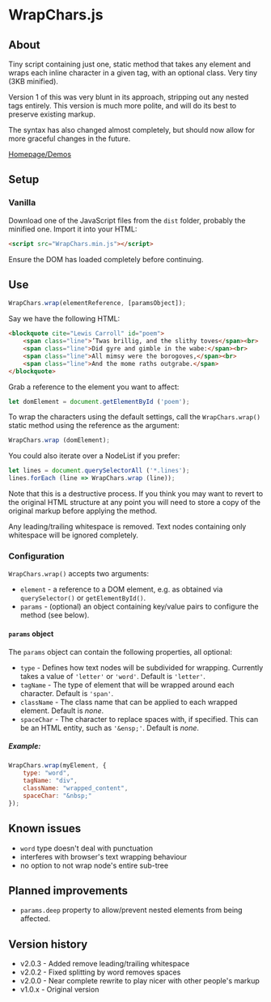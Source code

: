 # WrapChars.js

## About
Tiny script containing just one, static method that takes any element and wraps each inline character in a given tag, with an optional class. Very tiny (3KB minified).

Version 1 of this was very blunt in its approach, stripping out any nested tags entirely. This version is much more polite, and will do its best to preserve existing markup.

The syntax has also changed almost completely, but should now allow for more graceful changes in the future.

[Homepage/Demos](http://lab.adasha.com/components/wrap-chars/index.html)



## Setup

### Vanilla

Download one of the JavaScript files from the `dist` folder, probably the minified one.
Import it into your HTML:

```HTML
<script src="WrapChars.min.js"></script>
```


Ensure the DOM has loaded completely before continuing.




## Use

```javascript
WrapChars.wrap(elementReference, [paramsObject]);
```

Say we have the following HTML:

```HTML
<blockquote cite="Lewis Carroll" id="poem">
    <span class="line">’Twas brillig, and the slithy toves</span><br>
    <span class="line">Did gyre and gimble in the wabe:</span><br>
    <span class="line">All mimsy were the borogoves,</span><br>
    <span class="line">And the mome raths outgrabe.</span>
</blockquote>
```


Grab a reference to the element you want to affect:

```javascript
let domElement = document.getElementById ('poem');
```


To wrap the characters using the default settings, call the `WrapChars.wrap()` static method using the reference as the argument:

```javascript
WrapChars.wrap (domElement);
```


You could also iterate over a NodeList if you prefer:

```javascript
let lines = document.querySelectorAll ('*.lines');
lines.forEach (line => WrapChars.wrap (line));
```


Note that this is a destructive process. If you think you may want to revert to the original HTML structure at any point you will need to store a copy of the original markup before applying the method.

Any leading/trailing whitespace is removed. Text nodes containing only whitespace will be ignored completely.


### Configuration

`WrapChars.wrap()` accepts two arguments:

- `element` - a reference to a DOM element, e.g. as obtained via `querySelector()` or `getElementById()`.
- `params` - (optional) an object containing key/value pairs to configure the method (see below).


#### `params` object

The `params` object can contain the following properties, all optional:

- `type` - Defines how text nodes will be subdivided for wrapping. Currently takes a value of `'letter'` or `'word'`. Default is `'letter'`.
- `tagName` - The type of element that will be wrapped around each character. Default is `'span'`.
- `className` - The class name that can be applied to each wrapped element. Default is *none*.
- `spaceChar` - The character to replace spaces with, if specified. This can be an HTML entity, such as `'&ensp;'`. Default is *none*.



##### Example:

```javascript
WrapChars.wrap(myElement, {
    type: "word",
    tagName: "div",
    className: "wrapped_content",
    spaceChar: "&nbsp;"
});
```



## Known issues

- `word` type doesn't deal with punctuation
- interferes with browser's text wrapping behaviour
- no option to not wrap node's entire sub-tree



## Planned improvements

- `params.deep` property to allow/prevent nested elements from being affected.



## Version history

- v2.0.3 - Added remove leading/trailing whitespace
- v2.0.2 - Fixed splitting by word removes spaces
- v2.0.0 - Near complete rewrite to play nicer with other people's markup
- v1.0.x - Original version


